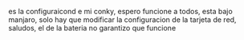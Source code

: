 es la configuraicond e mi conky, espero funcione a todos, esta bajo manjaro, solo hay que modificar la configuracion de la tarjeta de red, saludos, el de la bateria no garantizo que funcione
